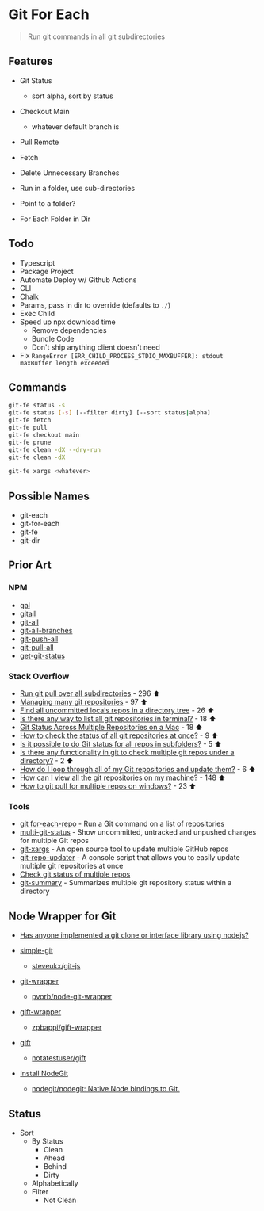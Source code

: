 # Git For Each

> Run git commands in all git subdirectories



## Features

* Git Status
  * sort alpha, sort by status
* Checkout Main
  * whatever default branch is
* Pull Remote
* Fetch
* Delete Unnecessary Branches

* Run in a folder, use sub-directories
* Point to a folder?
* For Each Folder in Dir

## Todo

* Typescript
* Package Project
* Automate Deploy w/ Github Actions
* CLI
* Chalk
* Params, pass in dir to override (defaults to `./`)
* Exec Child
* Speed up npx download time
  * Remove dependencies
  * Bundle Code
  * Don't ship anything client doesn't need
* Fix `RangeError [ERR_CHILD_PROCESS_STDIO_MAXBUFFER]: stdout maxBuffer length exceeded`

## Commands

```bash
git-fe status -s
git-fe status [-s] [--filter dirty] [--sort status|alpha]
git-fe fetch
git-fe pull
git-fe checkout main
git-fe prune
git-fe clean -dX --dry-run
git-fe clean -dX

git-fe xargs <whatever>
```

## Possible Names

* git-each
* git-for-each
* git-fe
* git-dir

## Prior Art

### NPM

* [gal](https://www.npmjs.com/package/gal)
* [gitall](https://www.npmjs.com/package/gitall)
* [git-all](https://www.npmjs.com/package/git-all)
* [git-all-branches](https://www.npmjs.com/package/git-all-branches)
* [git-push-all](https://www.npmjs.com/package/git-push-all)
* [git-pull-all](https://www.npmjs.com/package/git-pull-all)
* [get-git-status](https://www.npmjs.com/package/get-git-status)

### Stack Overflow

* [Run git pull over all subdirectories](https://stackoverflow.com/q/3497123/1366033) - 296 ⬆️
* [Managing many git repositories](https://stackoverflow.com/q/816619/1366033) - 97 ⬆️
* [Find all uncommitted locals repos in a directory tree](https://stackoverflow.com/q/961101/1366033) - 26 ⬆️
* [Is there any way to list all git repositories in terminal?](https://stackoverflow.com/q/5101485/1366033) - 18 ⬆️
* [Git Status Across Multiple Repositories on a Mac](https://stackoverflow.com/q/2765253/1366033) - 18 ⬆️
* [How to check the status of all git repositories at once?](https://stackoverflow.com/q/24352701/1366033) - 9 ⬆️
* [Is it possible to do Git status for all repos in subfolders?](https://stackoverflow.com/q/24390040/1366033) - 5 ⬆️
* [Is there any functionality in git to check multiple git repos under a directory?](https://stackoverflow.com/q/7604960/1366033) - 2 ⬆️
* [How do I loop through all of my Git repositories and update them?](https://stackoverflow.com/q/31994427/1366033) - 6 ⬆️
* [How can I view all the git repositories on my machine?](https://stackoverflow.com/q/2020812/1366033) - 148 ⬆️
* [How to git pull for multiple repos on windows?](https://stackoverflow.com/q/24223630/1366033) - 23 ⬆️

### Tools

* [git for-each-repo](https://git-scm.com/docs/git-for-each-repo) - Run a Git command on a list of repositories
* [multi-git-status](https://github.com/fboender/multi-git-status) - Show uncommitted, untracked and unpushed changes for multiple Git repos
* [git-xargs](https://blog.gruntwork.io/introducing-git-xargs-an-open-source-tool-to-update-multiple-github-repos-753f9f3675ec) - An open source tool to update multiple GitHub repos
* [git-repo-updater](https://github.com/earwig/git-repo-updater) - A console script that allows you to easily update multiple git repositories at once
* [Check git status of multiple repos](https://gist.github.com/mzabriskie/6631607)
* [git-summary](https://github.com/MirkoLedda/git-summary) - Summarizes multiple git repository status within a directory

## Node Wrapper for Git

* [Has anyone implemented a git clone or interface library using nodejs?](https://stackoverflow.com/q/5955891/1366033)

* [simple-git](https://www.npmjs.com/package/simple-git)
  * [steveukx/git-js](https://github.com/steveukx/git-js)
* [git-wrapper](https://www.npmjs.com/package/git-wrapper)
  * [pvorb/node-git-wrapper](https://github.com/pvorb/node-git-wrapper)
* [gift-wrapper](https://www.npmjs.com/package/gift-wrapper)
  * [zpbappi/gift-wrapper](https://github.com/zpbappi/gift-wrapper)
* [gift](https://www.npmjs.com/package/gift)
  * [notatestuser/gift](https://github.com/notatestuser/gift)
* [Install NodeGit](https://www.nodegit.org/)
  * [nodegit/nodegit: Native Node bindings to Git.](https://github.com/nodegit/nodegit)


## Status

* Sort
  * By Status
    * Clean
    * Ahead
    * Behind
    * Dirty
  * Alphabetically
  * Filter
    * Not Clean


